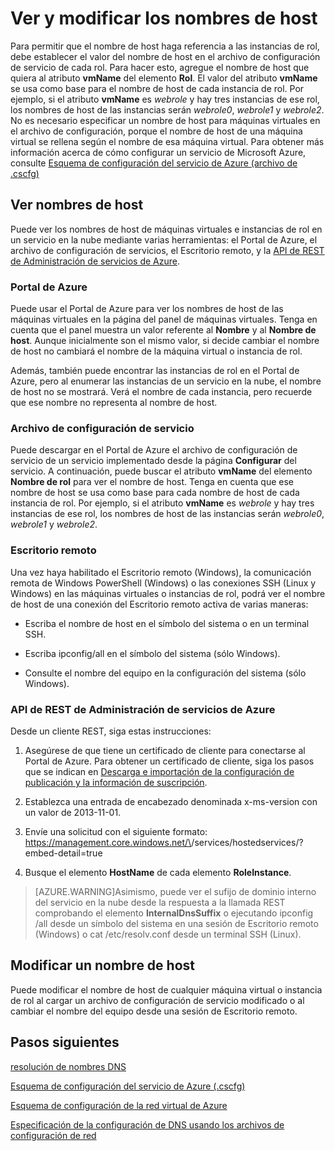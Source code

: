 <properties 
   pageTitle="Ver y modificar los nombres de host | Microsoft Azure"
   description="Cómo ver y cambiar los nombres de host para máquinas virtuales de Azure, roles de trabajo y web para la resolución de nombres"
   services="virtual-network"
   documentationCenter="na"
   authors="joaoma"
   manager="jdial"
   editor="tysonn" />
<tags 
   ms.service="virtual-network"
   ms.devlang="na"
   ms.topic="article"
   ms.tgt_pltfrm="na"
   ms.workload="infrastructure-services"
   ms.date="08/25/2015"
   ms.author="joaoma" />

# Ver y modificar los nombres de host

Para permitir que el nombre de host haga referencia a las instancias de rol, debe establecer el valor del nombre de host en el archivo de configuración de servicio de cada rol. Para hacer esto, agregue el nombre de host que quiera al atributo **vmName** del elemento **Rol**. El valor del atributo **vmName** se usa como base para el nombre de host de cada instancia de rol. Por ejemplo, si el atributo **vmName** es *webrole* y hay tres instancias de ese rol, los nombres de host de las instancias serán *webrole0*, *webrole1* y *webrole2*. No es necesario especificar un nombre de host para máquinas virtuales en el archivo de configuración, porque el nombre de host de una máquina virtual se rellena según el nombre de esa máquina virtual. Para obtener más información acerca de cómo configurar un servicio de Microsoft Azure, consulte [Esquema de configuración del servicio de Azure (archivo de .cscfg)](https://msdn.microsoft.com/library/azure/ee758710.aspx)

## Ver nombres de host

Puede ver los nombres de host de máquinas virtuales e instancias de rol en un servicio en la nube mediante varias herramientas: el Portal de Azure, el archivo de configuración de servicios, el Escritorio remoto, y la [API de REST de Administración de servicios de Azure](https://msdn.microsoft.com/library/azure/ee460799.aspx).

### Portal de Azure

Puede usar el Portal de Azure para ver los nombres de host de las máquinas virtuales en la página del panel de máquinas virtuales. Tenga en cuenta que el panel muestra un valor referente al **Nombre** y al **Nombre de host**. Aunque inicialmente son el mismo valor, si decide cambiar el nombre de host no cambiará el nombre de la máquina virtual o instancia de rol.

Además, también puede encontrar las instancias de rol en el Portal de Azure, pero al enumerar las instancias de un servicio en la nube, el nombre de host no se mostrará. Verá el nombre de cada instancia, pero recuerde que ese nombre no representa al nombre de host.

### Archivo de configuración de servicio

Puede descargar en el Portal de Azure el archivo de configuración de servicio de un servicio implementado desde la página **Configurar** del servicio. A continuación, puede buscar el atributo **vmName** del elemento **Nombre de rol** para ver el nombre de host. Tenga en cuenta que ese nombre de host se usa como base para cada nombre de host de cada instancia de rol. Por ejemplo, si el atributo **vmName** es *webrole* y hay tres instancias de ese rol, los nombres de host de las instancias serán *webrole0*, *webrole1* y *webrole2*.

### Escritorio remoto

Una vez haya habilitado el Escritorio remoto (Windows), la comunicación remota de Windows PowerShell (Windows) o las conexiones SSH (Linux y Windows) en las máquinas virtuales o instancias de rol, podrá ver el nombre de host de una conexión del Escritorio remoto activa de varias maneras:

- Escriba el nombre de host en el símbolo del sistema o en un terminal SSH.

- Escriba ipconfig/all en el símbolo del sistema (sólo Windows).

- Consulte el nombre del equipo en la configuración del sistema (sólo Windows).

### API de REST de Administración de servicios de Azure

Desde un cliente REST, siga estas instrucciones:

1. Asegúrese de que tiene un certificado de cliente para conectarse al Portal de Azure. Para obtener un certificado de cliente, siga los pasos que se indican en [Descarga e importación de la configuración de publicación y la información de suscripción](https://msdn.microsoft.com/library/dn385850.aspx). 

1. Establezca una entrada de encabezado denominada x-ms-version con un valor de 2013-11-01.

1. Envíe una solicitud con el siguiente formato: https://management.core.windows.net/\<subscrition-id>/services/hostedservices/<service-name>?embed-detail=true

1. Busque el elemento **HostName** de cada elemento **RoleInstance**.

>[AZURE.WARNING]Asimismo, puede ver el sufijo de dominio interno del servicio en la nube desde la respuesta a la llamada REST comprobando el elemento **InternalDnsSuffix** o ejecutando ipconfig /all desde un símbolo del sistema en una sesión de Escritorio remoto (Windows) o cat /etc/resolv.conf desde un terminal SSH (Linux).

## Modificar un nombre de host

Puede modificar el nombre de host de cualquier máquina virtual o instancia de rol al cargar un archivo de configuración de servicio modificado o al cambiar el nombre del equipo desde una sesión de Escritorio remoto.

## Pasos siguientes

[resolución de nombres DNS](virtual-networks-name-resolution-for-vms-and-role-instances.md)

[Esquema de configuración del servicio de Azure (.cscfg)](https://msdn.microsoft.com/library/windowsazure/ee758710.aspx)

[Esquema de configuración de la red virtual de Azure](http://go.microsoft.com/fwlink/?LinkId=248093)

[Especificación de la configuración de DNS usando los archivos de configuración de red](virtual-networks-specifying-a-dns-settings-in-a-virtual-network-configuration-file.md)

<!---HONumber=Oct15_HO4-->
